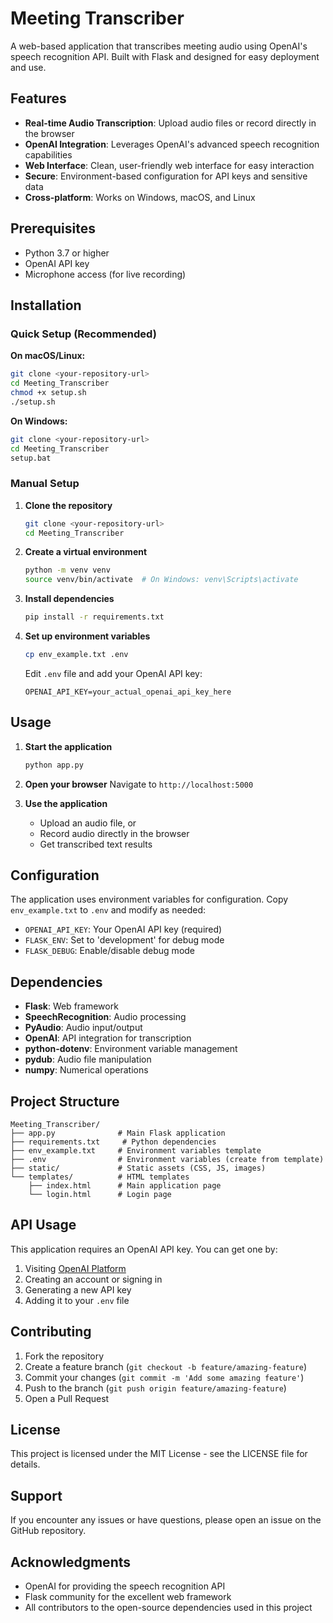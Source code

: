# Meeting Transcriber

A web-based application that transcribes meeting audio using OpenAI's speech recognition API. Built with Flask and designed for easy deployment and use.

## Features

- **Real-time Audio Transcription**: Upload audio files or record directly in the browser
- **OpenAI Integration**: Leverages OpenAI's advanced speech recognition capabilities
- **Web Interface**: Clean, user-friendly web interface for easy interaction
- **Secure**: Environment-based configuration for API keys and sensitive data
- **Cross-platform**: Works on Windows, macOS, and Linux

## Prerequisites

- Python 3.7 or higher
- OpenAI API key
- Microphone access (for live recording)

## Installation

### Quick Setup (Recommended)

**On macOS/Linux:**
```bash
git clone <your-repository-url>
cd Meeting_Transcriber
chmod +x setup.sh
./setup.sh
```

**On Windows:**
```bash
git clone <your-repository-url>
cd Meeting_Transcriber
setup.bat
```

### Manual Setup

1. **Clone the repository**
   ```bash
   git clone <your-repository-url>
   cd Meeting_Transcriber
   ```

2. **Create a virtual environment**
   ```bash
   python -m venv venv
   source venv/bin/activate  # On Windows: venv\Scripts\activate
   ```

3. **Install dependencies**
   ```bash
   pip install -r requirements.txt
   ```

4. **Set up environment variables**
   ```bash
   cp env_example.txt .env
   ```
   
   Edit `.env` file and add your OpenAI API key:
   ```
   OPENAI_API_KEY=your_actual_openai_api_key_here
   ```

## Usage

1. **Start the application**
   ```bash
   python app.py
   ```

2. **Open your browser**
   Navigate to `http://localhost:5000`

3. **Use the application**
   - Upload an audio file, or
   - Record audio directly in the browser
   - Get transcribed text results

## Configuration

The application uses environment variables for configuration. Copy `env_example.txt` to `.env` and modify as needed:

- `OPENAI_API_KEY`: Your OpenAI API key (required)
- `FLASK_ENV`: Set to 'development' for debug mode
- `FLASK_DEBUG`: Enable/disable debug mode

## Dependencies

- **Flask**: Web framework
- **SpeechRecognition**: Audio processing
- **PyAudio**: Audio input/output
- **OpenAI**: API integration for transcription
- **python-dotenv**: Environment variable management
- **pydub**: Audio file manipulation
- **numpy**: Numerical operations

## Project Structure

```
Meeting_Transcriber/
├── app.py              # Main Flask application
├── requirements.txt     # Python dependencies
├── env_example.txt     # Environment variables template
├── .env                # Environment variables (create from template)
├── static/             # Static assets (CSS, JS, images)
└── templates/          # HTML templates
    ├── index.html      # Main application page
    └── login.html      # Login page
```

## API Usage

This application requires an OpenAI API key. You can get one by:

1. Visiting [OpenAI Platform](https://platform.openai.com/api-keys)
2. Creating an account or signing in
3. Generating a new API key
4. Adding it to your `.env` file

## Contributing

1. Fork the repository
2. Create a feature branch (`git checkout -b feature/amazing-feature`)
3. Commit your changes (`git commit -m 'Add some amazing feature'`)
4. Push to the branch (`git push origin feature/amazing-feature`)
5. Open a Pull Request

## License

This project is licensed under the MIT License - see the LICENSE file for details.

## Support

If you encounter any issues or have questions, please open an issue on the GitHub repository.

## Acknowledgments

- OpenAI for providing the speech recognition API
- Flask community for the excellent web framework
- All contributors to the open-source dependencies used in this project 